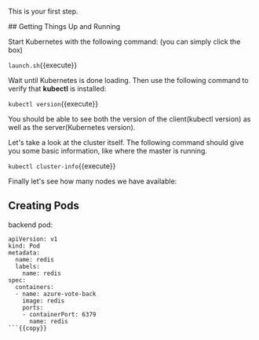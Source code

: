 This is your first step.

## Getting Things Up and Running

Start Kubernetes with the following command:
(you can simply click the box)

`launch.sh`{{execute}}

Wait until Kubernetes is done loading. Then use the following command to verify that **kubectl** is installed:

`kubectl version`{{execute}}

You should be able to see both the version of the client(kubectl version) as well as the server(Kubernetes version).

Let's take a look at the cluster itself. The following command should give you some basic information, like where the master is running.

`kubectl cluster-info`{{execute}}

Finally let's see how many nodes we have available:



## Creating Pods

backend pod:

```
apiVersion: v1
kind: Pod
metadata:
  name: redis
  labels:
    name: redis
spec:
  containers:
  - name: azure-vote-back
    image: redis
    ports:
    - containerPort: 6379
      name: redis
```{{copy}}
